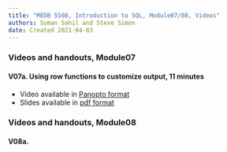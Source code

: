 ```yaml
---
title: "MEDB 5508, Introduction to SQL, Module07/08, Videos"
authors: Suman Sahil and Steve Simon
date: Created 2021-04-03
---
```


### Videos and handouts, Module07

#### V07a. Using row functions to customize output, 11 minutes

+ Video available in [Panopto format][pan1]
+ Slides available in [pdf format][can1]

### Videos and handouts, Module08

#### V08a.

[can1]: https://umkc.instructure.com/courses/65702/files/3005840?module_item_id=831017

[pan1]: https://umkc.hosted.panopto.com/Panopto/Pages/Viewer.aspx?id=60a366ed-290e-4858-a9cc-aac3011d23ca
